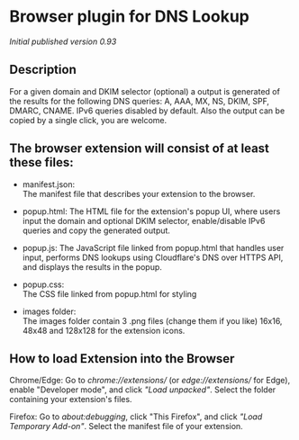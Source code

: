 # Browser plugin for DNS Lookup


_Initial published version 0.93_

## Description

For a given domain and DKIM selector (optional) a output is generated of the results for the following DNS queries: A, AAA, MX, NS, DKIM, SPF, DMARC, CNAME. IPv6 queries disabled by default. Also the output can be copied by a single click, you are welcome.

## The browser extension will consist of at least these files:

- manifest.json:  
The manifest file that describes your extension to the browser.

- popup.html: 
The HTML file for the extension's popup UI, where users input the domain and optional DKIM selector, enable/disable IPv6 queries and copy the generated output.

- popup.js: 
The JavaScript file linked from popup.html that handles user input, performs DNS lookups using Cloudflare's DNS over HTTPS API, and displays the results in the popup.

- popup.css:  
The CSS file linked from popup.html for styling

- images folder:  
The images folder contain 3 .png files (change them if you like) 16x16, 48x48 and 128x128 for the extension icons.

## How to load Extension into the Browser  
Chrome/Edge: Go to _chrome://extensions/_ (or _edge://extensions/_ for Edge), enable "Developer mode", and click _"Load unpacked"_. Select the folder containing your extension's files.  
  
Firefox: Go to _about:debugging_, click "This Firefox", and click _"Load Temporary Add-on"_. Select the manifest file of your extension.